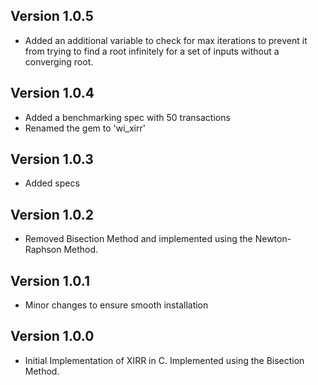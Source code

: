 ## Version 1.0.5
  * Added an additional variable to check for max iterations to prevent it from trying to find a root infinitely for a set of inputs without a converging root.

## Version 1.0.4
  * Added a benchmarking spec with 50 transactions
  * Renamed the gem to 'wi_xirr'

## Version 1.0.3
  * Added specs

## Version 1.0.2
  * Removed Bisection Method and implemented using the Newton-Raphson Method.

## Version 1.0.1
  * Minor changes to ensure smooth installation

## Version 1.0.0
  * Initial Implementation of XIRR in C. Implemented using the Bisection Method.
